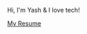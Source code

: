 Hi, I'm Yash & I love tech! 

[My Resume](https://drive.google.com/file/d/1cJuNMbqxoLxLMdkEYHH_BCRkmePT7yA5/view)
